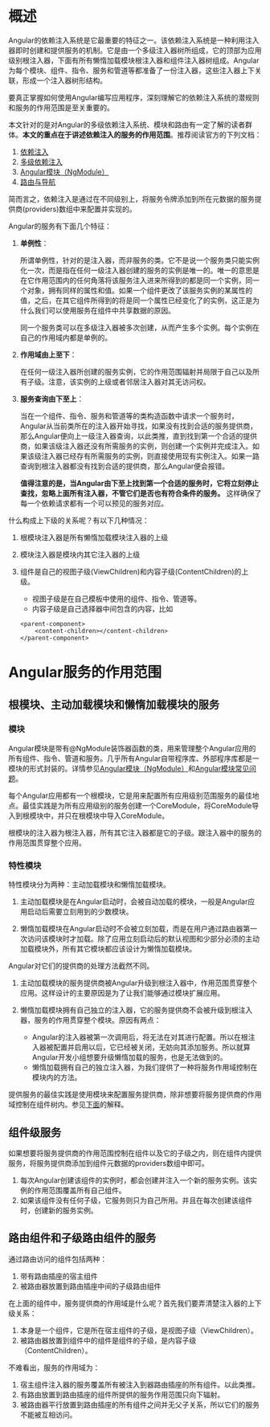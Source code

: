 # 概述

Angular的依赖注入系统是它最重要的特征之一。该依赖注入系统是一种利用注入器即时创建和提供服务的机制。它是由一个多级注入器树所组成，它的顶部为应用级别根注入器，下面有所有懒惰加载模块根注入器和组件注入器树组成。Angular为每个模块、组件、指令、服务和管道等都准备了一份注入器，这些注入器上下关联，形成一个注入器树形结构。

要真正掌握如何使用Angular编写应用程序，深刻理解它的依赖注入系统的潜规则和服务的作用范围是至关重要的。

本文针对的是对Angular的多级依赖注入系统、模块和路由有一定了解的读者群体。**本文的重点在于讲述依赖注入的服务的作用范围**。推荐阅读官方的下列文档：

1. [依赖注入](https://angular.cn/docs/ts/latest/guide/dependency-injection.html)
1. [多级依赖注入](https://angular.cn/docs/ts/latest/guide/hierarchical-dependency-injection.html)
1. [Angular模块（NgModule）](https://angular.cn/docs/ts/latest/guide/ngmodule.html)
1. [路由与导航](https://angular.cn/docs/ts/latest/guide/router.html)

简而言之，依赖注入是通过在不同级别上，将服务令牌添加到所在元数据的服务提供商(providers)数组中来配置并实现的。

Angular的服务有下面几个特征：

1. **单例性**：

    所谓单例性，针对的是注入器，而非服务的类。它不是说一个服务类只能实例化一次，而是指在任何一级注入器创建的服务的实例是唯一的。唯一的意思是在它作用范围内的任何角落将该服务注入进来所得到的都是同一个实例，同一个对象，拥有同样的属性和值。如果一个组件更改了该服务实例的某属性的值，之后，在其它组件所得到的将是同一个属性已经变化了的实例，这正是为什么我们可以使用服务在组件中共享数据的原因。

    同一个服务类可以在多级注入器被多次创建，从而产生多个实例。每个实例在自己的作用域内都是单例的。

1. **作用域由上至下**：

    在任何一级注入器所创建的服务实例，它的作用范围辐射并局限于自己以及所有子级。注意，该实例的上级或者邻居注入器对其无访问权。

1. **服务查询由下至上**：

    当在一个组件、指令、服务和管道等的类构造函数中请求一个服务时，Angular从当前类所在的注入器开始寻找，如果没有找到合适的服务提供商，那么Angular便向上一级注入器查询，以此类推，直到找到第一个合适的提供商，如果该级注入器还没有所需服务的实例，则创建一个实例并完成注入。如果该级注入器已经存有所需服务的实例，则直接使用现有实例注入。如果一路查询到根注入器都没有找到合适的提供商，那么Angular便会报错。

    **值得注意的是，当Angular由下至上找到第一个合适的服务时，它将立刻停止查找，忽略上面所有注入器，不管它们是否也有符合条件的服务。** 这样确保了每一个依赖请求都有一个可以预见的服务对应。

什么构成上下级的关系呢？有以下几种情况：

1. 根模块注入器是所有懒惰加载模块注入器的上级

1. 模块注入器是模块内其它注入器的上级

1. 组件是自己的视图子级(ViewChildren)和内容子级(ContentChildren)的上级。
    * 视图子级是在自己模板中使用的组件、指令、管道等。
    * 内容子级是自己选择器中间包含的内容，比如
    ```
    <parent-component>
        <content-children></content-children>    
    </parent-component>
    ```

# Angular服务的作用范围

## 根模块、主动加载模块和懒惰加载模块的服务

### 模块

Angular模块是带有@NgModule装饰器函数的类，用来管理整个Angular应用的所有组件、指令、管道和服务。几乎所有Angular自带程序库、外部程序库都是一模块的形式封装的。详情参见[Angular模块（NgModule）](https://angular.cn/docs/ts/latest/guide/ngmodule.html)和[Angular模块常见问题](https://angular.cn/docs/ts/latest/cookbook/ngmodule-faq.html)。

每个Angular应用都有一个根模块，它是用来配置所有应用级别范围服务的最佳地点。最佳实践是为所有应用级别的服务创建一个CoreModule，将CoreModule导入到根模块中，并只在根模块中导入CoreModule。

根模块的注入器为根注入器，所有其它注入器都是它的子级。跟注入器中的服务的作用范围贯穿整个应用。

### 特性模块

特性模块分为两种：主动加载模块和懒惰加载模块。

1. 主动加载模块是在Angular启动时，会被自动加载的模块，一般是Angular应用启动后需要立刻用到的少数模块。

1. 懒惰加载模块在Angular启动时不会被立刻加载，而是在用户通过路由器第一次访问该模块时才加载。除了应用立刻启动后的默认视图和少部分必须的主动加载模块外，所有其它模块都应该设计为懒惰加载模块。 

Angular对它们的提供商的处理方法截然不同。

1. 主动加载模块的服务提供商被Angular升级到根注入器中，作用范围贯穿整个应用。这样设计的主要原因是为了让我们能够通过模块扩展应用。

1. 懒惰加载模块拥有自己独立的注入器，它的服务提供商不会被升级到根注入器，服务的作用贯穿整个模块。原因有两点：
    * Angular的注入器被第一次调用后，将无法在对其进行配置。所以在根注入器被配置并启用以后，它已经被关闭，无妨向其添加服务。所以就算Angular开发小组想要升级懒惰加载的服务，也是无法做到的。
    * 懒惰加载拥有自己的独立注入器，为我们提供了一种将服务作用域控制在模块内的方法。    

提供服务的最佳实践是使用模块来配置服务提供商，除非想要将服务提供商的作用域控制在组件树内。参见[下面](#组件级服务)的解释。

## 组件级服务

如果想要将服务提供商的作用范围控制在组件以及它的子级之内，则在组件内提供服务，将服务提供商添加到组件元数据的providers数组中即可。

1. 每次Angular创建该组件的实例时，都会创建并注入一个新的服务实例。该实例的作用范围覆盖所有自己组件。
1. 如果该组件没有任何子级，它服务则只为自己所用。并且在每次创建该组件时，创建新的服务实例。

## 路由组件和子级路由组件的服务

通过路由访问的组件包括两种：
1. 带有<router-outlet></router-outlet>路由插座的宿主组件
1. 被路由器放置到路由插座中间的子级路由组件

在上面的组件中，服务提供商的作用域是什么呢？首先我们要弄清楚注入器的上下级关系：

1. <router-outlet>本身是一个组件，它是所在宿主组件的子级，是视图子级（ViewChildren）。
1. 被路由器放置到<router-outlet>组件中的组件是<router-outlet>组件的子级，是内容子级（ContentChildren）。

不难看出，服务的作用域为：

1. 宿主组件注入器的服务覆盖所有被注入到器路由插座的所有组件。以此类推。
1. 有路由放置到路由插座的组件所提供的服务作用范围只向下辐射。
1. 被路由器平行放置到路由插座的所有组件之间并无父子关系，所以它们的服务不能被互相访问。 




